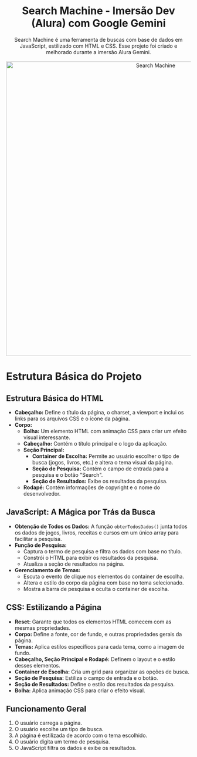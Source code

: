 <div align="center">
<h1>Search Machine - Imersão Dev (Alura) com Google Gemini</h1>
Search Machine é uma ferramenta de buscas com base de dados em JavaScript, estilizado com HTML e CSS. Esse projeto foi criado e melhorado durante a imersão Alura Gemini.
</div>
<br>
<div align="center">
<img src="Search Machine.gif" width="800px" alt="Search Machine">
</div>

# Estrutura Básica do Projeto

## Estrutura Básica do HTML

- **Cabeçalho:** Define o título da página, o charset, a viewport e inclui os links para os arquivos CSS e o ícone da página.
- **Corpo:**
  - **Bolha:** Um elemento HTML com animação CSS para criar um efeito visual interessante.
  - **Cabeçalho:** Contém o título principal e o logo da aplicação.
  - **Seção Principal:**
    - **Container de Escolha:** Permite ao usuário escolher o tipo de busca (jogos, livros, etc.) e altera o tema visual da página.
    - **Seção de Pesquisa:** Contém o campo de entrada para a pesquisa e o botão "Search".
    - **Seção de Resultados:** Exibe os resultados da pesquisa.
  - **Rodapé:** Contém informações de copyright e o nome do desenvolvedor.

## JavaScript: A Mágica por Trás da Busca

- **Obtenção de Todos os Dados:** A função `obterTodosDados()` junta todos os dados de jogos, livros, receitas e cursos em um único array para facilitar a pesquisa.
- **Função de Pesquisa:**
  - Captura o termo de pesquisa e filtra os dados com base no título.
  - Constrói o HTML para exibir os resultados da pesquisa.
  - Atualiza a seção de resultados na página.
- **Gerenciamento de Temas:**
  - Escuta o evento de clique nos elementos do container de escolha.
  - Altera o estilo do corpo da página com base no tema selecionado.
  - Mostra a barra de pesquisa e oculta o container de escolha.

## CSS: Estilizando a Página

- **Reset:** Garante que todos os elementos HTML comecem com as mesmas propriedades.
- **Corpo:** Define a fonte, cor de fundo, e outras propriedades gerais da página.
- **Temas:** Aplica estilos específicos para cada tema, como a imagem de fundo.
- **Cabeçalho, Seção Principal e Rodapé:** Definem o layout e o estilo desses elementos.
- **Container de Escolha:** Cria um grid para organizar as opções de busca.
- **Seção de Pesquisa:** Estiliza o campo de entrada e o botão.
- **Seção de Resultados:** Define o estilo dos resultados da pesquisa.
- **Bolha:** Aplica animação CSS para criar o efeito visual.

## Funcionamento Geral

1. O usuário carrega a página.
2. O usuário escolhe um tipo de busca.
3. A página é estilizada de acordo com o tema escolhido.
4. O usuário digita um termo de pesquisa.
5. O JavaScript filtra os dados e exibe os resultados.



